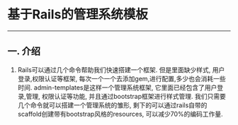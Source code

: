 # 基于Rails的管理系统模板

----

## 一. 介绍

1.  Rails可以通过几个命令帮助我们快速搭建一个框架. 但是里面缺少样式, 用户登录,权限认证等框架, 每次一个一个去添加gem,进行配置,多少也会消耗一些时间. admin-templates是这样一个管理系统框架, 它里面已经包含了用户登录,管理, 权限认证等功能, 并且通过bootstrap框架进行样式管理. 我们只需要几个命令就可以搭建一个管理系统的雏形, 剩下的可以通过rails自带的scaffold创建带有bootstrap风格的resources, 可以减少70%的编码工作量.
